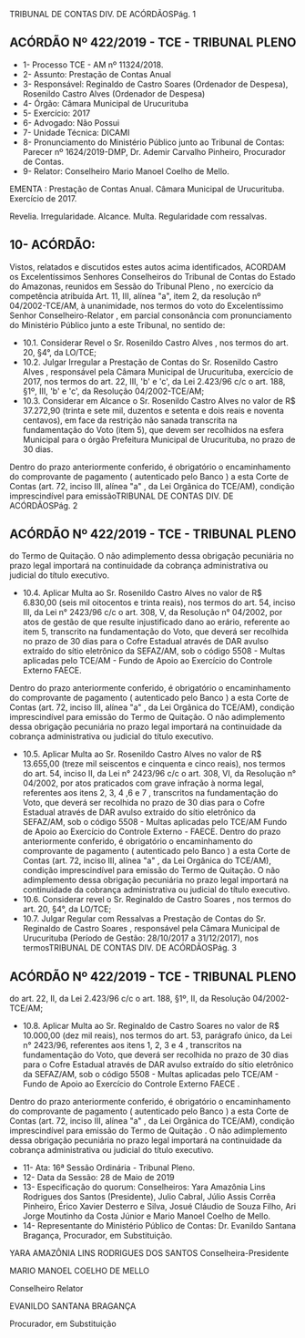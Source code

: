 TRIBUNAL DE CONTAS DIV. DE ACÓRDÃOSPág. 1

## ACÓRDÃO Nº 422/2019 - TCE - TRIBUNAL PLENO

- 1- Processo TCE - AM nº 11324/2018.
- 2- Assunto: Prestação de Contas Anual
- 3- Responsável: Reginaldo de Castro Soares (Ordenador de Despesa), Rosenildo Castro Alves (Ordenador de Despesa)
- 4- Órgão: Câmara Municipal de Urucurituba
- 5- Exercício: 2017
- 6- Advogado: Não Possui
- 7- Unidade Técnica: DICAMI
- 8- Pronunciamento  do  Ministério  Público  junto  ao  Tribunal  de  Contas: Parecer  nº 1624/2019-DMP, Dr. Ademir Carvalho Pinheiro, Procurador de Contas.
- 9- Relator: Conselheiro Mario Manoel Coelho de Mello.

EMENTA : Prestação  de  Contas  Anual. Câmara Municipal de Urucurituba. Exercício de 2017.

Revelia. Irregularidade. Alcance. Multa. Regularidade com ressalvas.

## 10-  ACÓRDÃO:

Vistos, relatados e discutidos estes autos acima identificados, ACORDAM os Excelentíssimos Senhores Conselheiros do Tribunal de Contas do Estado do Amazonas, reunidos em Sessão do Tribunal Pleno , no exercício da competência atribuída Art. 11, III, alínea "a", item 2, da resolução nº 04/2002-TCE/AM, à unanimidade, nos termos do voto do Excelentíssimo Senhor Conselheiro-Relator , em parcial consonância com pronunciamento do Ministério Público junto a este Tribunal, no sentido de:

- 10.1. Considerar Revel o Sr. Rosenildo Castro Alves , nos termos do art. 20, §4°, da LO/TCE;
- 10.2. Julgar  Irregular a  Prestação  de  Contas  do Sr.  Rosenildo  Castro Alves ,  responsável pela Câmara Municipal de Urucurituba, exercício de 2017, nos termos do art. 22, III, 'b' e 'c', da Lei 2.423/96 c/c o art. 188, §1º, III, 'b' e 'c', da Resolução 04/2002-TCE/AM;
- 10.3. Considerar em Alcance o Sr. Rosenildo Castro Alves no valor de R$  37.272,90 (trinta  e  sete  mil,  duzentos  e  setenta  e  dois  reais  e noventa centavos), em face da restrição não sanada transcrita na fundamentação do Voto (item 5), que devem ser recolhidos  na  esfera  Municipal  para  o  órgão  Prefeitura  Municipal  de Urucurituba, no prazo de 30 dias.

Dentro do prazo anteriormente conferido, é obrigatório o encaminhamento  do  comprovante  de  pagamento  ( autenticado  pelo Banco )  a  esta Corte de Contas (art. 72, inciso III, alínea "a" , da Lei Orgânica do TCE/AM), condição imprescindível para emissãoTRIBUNAL DE CONTAS DIV. DE ACÓRDÃOSPág. 2

## ACÓRDÃO Nº 422/2019 - TCE - TRIBUNAL PLENO

do Termo  de  Quitação. O  não  adimplemento  dessa  obrigação pecuniária  no  prazo  legal  importará  na  continuidade  da  cobrança administrativa ou judicial do título executivo.

- 10.4. Aplicar Multa ao Sr. Rosenildo Castro Alves no valor de R$ 6.830,00 (seis mil oitocentos e trinta reais), nos termos do art. 54, inciso III, da Lei n° 2423/96 c/c o art. 308, V, da Resolução n° 04/2002, por atos de gestão de que resulte injustificado dano ao erário, referente ao item 5, transcrito  na  fundamentação  do  Voto,  que  deverá  ser  recolhida  no prazo de 30 dias para o Cofre Estadual através de DAR avulso extraído do sítio eletrônico da SEFAZ/AM, sob o código 5508 - Multas aplicadas pelo  TCE/AM  -  Fundo  de  Apoio  ao  Exercício  do  Controle  Externo  FAECE.

Dentro do prazo anteriormente conferido, é obrigatório o encaminhamento  do  comprovante  de  pagamento  ( autenticado  pelo Banco )  a  esta Corte de Contas (art. 72, inciso III, alínea "a" , da Lei Orgânica  do  TCE/AM),  condição  imprescindível  para  emissão  do Termo de Quitação. O não adimplemento dessa obrigação pecuniária no prazo legal importará na continuidade da cobrança administrativa ou judicial do título executivo.

- 10.5. Aplicar  Multa ao Sr.  Rosenildo  Castro  Alves no  valor  de R$ 13.655,00 (treze mil seiscentos e cinquenta e cinco reais), nos termos do art. 54, inciso II, da Lei n° 2423/96 c/c o art. 308, VI, da Resolução n°  04/2002,  por  atos  praticados  com  grave  infração  à  norma  legal, referentes aos itens 2, 3, 4 ,6 e 7 ,  transcritos na fundamentação do Voto,  que  deverá  ser  recolhida  no  prazo  de  30  dias  para  o  Cofre Estadual  através  de  DAR  avulso  extraído  do  sítio  eletrônico  da SEFAZ/AM,  sob  o  código  5508  -  Multas  aplicadas  pelo  TCE/AM  Fundo de Apoio ao Exercício do Controle Externo - FAECE. Dentro do prazo anteriormente conferido, é obrigatório o encaminhamento  do  comprovante  de  pagamento  ( autenticado  pelo Banco )  a  esta Corte de Contas (art. 72, inciso III, alínea "a" , da Lei Orgânica  do  TCE/AM),  condição  imprescindível  para  emissão  do Termo de Quitação. O não adimplemento dessa obrigação pecuniária no prazo legal importará na continuidade da cobrança administrativa ou judicial do título executivo.
- 10.6. Considerar revel o Sr. Reginaldo de Castro Soares , nos termos do art. 20, §4°, da LO/TCE;
- 10.7. Julgar  Regular  com  Ressalvas a  Prestação  de  Contas  do Sr. Reginaldo de Castro Soares , responsável pela Câmara Municipal de Urucurituba (Período de Gestão: 28/10/2017 a 31/12/2017), nos termosTRIBUNAL DE CONTAS DIV. DE ACÓRDÃOSPág. 3

## ACÓRDÃO Nº 422/2019 - TCE - TRIBUNAL PLENO

do  art.  22,  II,  da  Lei  2.423/96  c/c  o  art.  188,  §1º,  II,  da  Resolução 04/2002-TCE/AM;

- 10.8. Aplicar Multa ao Sr.  Reginaldo de Castro Soares no  valor  de R$ 10.000,00 (dez mil reais), nos termos do art. 53, parágrafo único, da Lei n° 2423/96, referentes aos itens 1, 2, 3 e 4 , transcritos na fundamentação do Voto, que deverá ser recolhida no prazo de 30 dias para  o  Cofre  Estadual  através  de  DAR  avulso  extraído  do  sítio eletrônico da SEFAZ/AM, sob o código 5508 - Multas aplicadas pelo TCE/AM  -  Fundo  de  Apoio  ao  Exercício  do  Controle  Externo  FAECE .

Dentro do prazo anteriormente conferido, é obrigatório o encaminhamento  do  comprovante  de  pagamento  ( autenticado  pelo Banco )  a  esta Corte de Contas (art. 72, inciso III, alínea "a" , da Lei Orgânica  do  TCE/AM),  condição  imprescindível  para  emissão  do Termo de Quitação . O não adimplemento dessa obrigação pecuniária no prazo legal importará na continuidade da cobrança administrativa ou judicial do título executivo.

- 11-  Ata: 16ª Sessão Ordinária - Tribunal Pleno.
- 12-  Data da Sessão: 28 de Maio de 2019
- 13-  Especificação do quorum: Conselheiros: Yara Amazônia Lins Rodrigues dos Santos (Presidente), Julio Cabral, Júlio Assis Corrêa Pinheiro, Érico Xavier Desterro e Silva, Josué  Cláudio  de  Souza  Filho,  Ari  Jorge  Moutinho  da  Costa  Júnior  e  Mario  Manoel Coelho de Mello.
- 14-  Representante do Ministério Público de Contas: Dr. Evanildo Santana Bragança, Procurador, em Substituição.

YARA AMAZÔNIA LINS RODRIGUES DOS SANTOS Conselheira-Presidente

MARIO MANOEL COELHO DE MELLO

Conselheiro Relator

EVANILDO SANTANA BRAGANÇA

Procurador, em Substituição